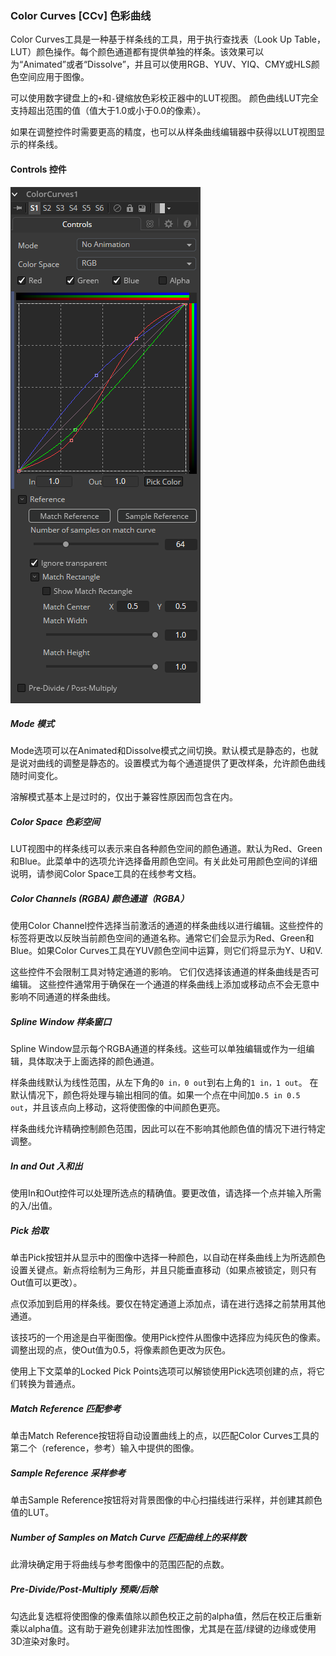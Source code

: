 ### Color Curves [CCv] 色彩曲线

Color Curves工具是一种基于样条线的工具，用于执行查找表（Look Up Table，LUT）颜色操作。每个颜色通道都有提供单独的样条。该效果可以为“Animated”或者“Dissolve”，并且可以使用RGB、YUV、YIQ、CMY或HLS颜色空间应用于图像。

可以使用数字键盘上的`+`和`-`键缩放色彩校正器中的LUT视图。 颜色曲线LUT完全支持超出范围的值（值大于1.0或小于0.0的像素）。

如果在调整控件时需要更高的精度，也可以从样条曲线编辑器中获得以LUT视图显示的样条线。

#### Controls 控件

![CCv_Controls](images/CCv_Controls.png)

##### Mode 模式

Mode选项可以在Animated和Dissolve模式之间切换。默认模式是静态的，也就是说对曲线的调整是静态的。设置模式为每个通道提供了更改样条，允许颜色曲线随时间变化。

溶解模式基本上是过时的，仅出于兼容性原因而包含在内。

##### Color Space 色彩空间

LUT视图中的样条线可以表示来自各种颜色空间的颜色通道。默认为Red、Green和Blue。此菜单中的选项允许选择备用颜色空间。有关此处可用颜色空间的详细说明，请参阅Color Space工具的在线参考文档。

##### Color Channels (RGBA) 颜色通道（RGBA）

使用Color Channel控件选择当前激活的通道的样条曲线以进行编辑。这些控件的标签将更改以反映当前颜色空间的通道名称。通常它们会显示为Red、Green和Blue。如果Color Curves工具在YUV颜色空间中运算，则它们将显示为Y、U和V.

这些控件不会限制工具对特定通道的影响。 它们仅选择该通道的样条曲线是否可编辑。 这些控件通常用于确保在一个通道的样条曲线上添加或移动点不会无意中影响不同通道的样条曲线。

##### Spline Window 样条窗口

Spline Window显示每个RGBA通道的样条线。这些可以单独编辑或作为一组编辑，具体取决于上面选择的颜色通道。

样条曲线默认为线性范围，从左下角的`0 in，0 out`到右上角的`1 in，1 out`。 在默认情况下，颜色将处理与输出相同的值。如果一个点在中间加`0.5 in 0.5 out`，并且该点向上移动，这将使图像的中间颜色更亮。

样条曲线允许精确控制颜色范围，因此可以在不影响其他颜色值的情况下进行特定调整。

##### In and Out 入和出

使用In和Out控件可以处理所选点的精确值。要更改值，请选择一个点并输入所需的入/出值。

##### Pick 拾取

单击Pick按钮并从显示中的图像中选择一种颜色，以自动在样条曲线上为所选颜色设置关键点。新点将绘制为三角形，并且只能垂直移动（如果点被锁定，则只有Out值可以更改）。

点仅添加到启用的样条线。要仅在特定通道上添加点，请在进行选择之前禁用其他通道。

该技巧的一个用途是白平衡图像。使用Pick控件从图像中选择应为纯灰色的像素。调整出现的点，使Out值为0.5，将像素颜色更改为灰色。

使用上下文菜单的Locked Pick Points选项可以解锁使用Pick选项创建的点，将它们转换为普通点。

##### Match Reference 匹配参考

单击Match Reference按钮将自动设置曲线上的点，以匹配Color Curves工具的第二个（reference，参考）输入中提供的图像。

##### Sample Reference 采样参考

单击Sample Reference按钮将对背景图像的中心扫描线进行采样，并创建其颜色值的LUT。

##### Number of Samples on Match Curve  匹配曲线上的采样数

此滑块确定用于将曲线与参考图像中的范围匹配的点数。

##### Pre-Divide/Post-Multiply 预乘/后除

勾选此复选框将使图像的像素值除以颜色校正之前的alpha值，然后在校正后重新乘以alpha值。这有助于避免创建非法加性图像，尤其是在蓝/绿键的边缘或使用3D渲染对象时。